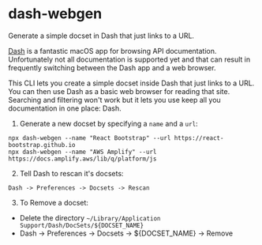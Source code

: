 # dash-webgen

Generate a simple docset in Dash that just links to a URL.

[Dash](https://kapeli.com/dash) is a fantastic macOS app for browsing API documentation. Unfortunately
not all documentation is supported yet and that can result in frequently switching between the Dash
app and a web browser.

This CLI lets you create a simple docset inside Dash that just links to a URL. You can then use Dash
as a basic web browser for reading that site. Searching and filtering won't work but it lets you use
keep all you documentation in one place: Dash.

1. Generate a new docset by specifying a `name` and a `url`:

```
npx dash-webgen --name "React Bootstrap" --url https://react-bootstrap.github.io
npx dash-webgen --name "AWS Amplify" --url https://docs.amplify.aws/lib/q/platform/js
```

2. Tell Dash to rescan it's docsets:

```
Dash -> Preferences -> Docsets -> Rescan
```

3. To Remove a docset:

- Delete the directory `~/Library/Application Support/Dash/DocSets/${DOCSET_NAME}`
- Dash -> Preferences -> Docsets -> ${DOCSET_NAME} -> Remove
